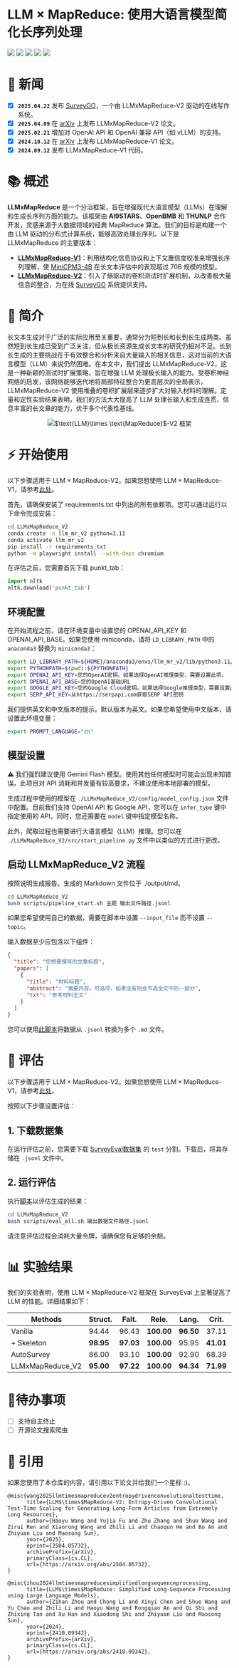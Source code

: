 # $\text{LLM}\times\text{MapReduce}$: 使用大语言模型简化长序列处理

<a href='https://surveygo.modelbest.cn/'><img src='https://img.shields.io/badge/Demo-Page-pink'></a> <a href='https://arxiv.org/abs/2410.09342'><img src='https://img.shields.io/badge/V1-Paper-Green'></a> <a href='https://arxiv.org/abs/2504.05732'><img src='https://img.shields.io/badge/V2-Paper-blue'></a> <a href='https://huggingface.co/datasets/R0k1e/SurveyEval'><img src='https://img.shields.io/badge/SurveyEval-Benchmark-yellow'></a> <a href='README_zh.md'><img src='https://img.shields.io/badge/Chinese-Readme-red'></a>

# 🎉 新闻
- [x] **`2025.04.22`** 发布 [SurveyGO](https://surveygo.modelbest.cn/)，一个由 LLMxMapReduce-V2 驱动的在线写作系统。
- [x] **`2025.04.09`** 在 [arXiv](https://arxiv.org/abs/2504.05732) 上发布 LLMxMapReduce-V2 论文。
- [x] **`2025.02.21`** 增加对 OpenAI API 和 OpenAI 兼容 API（如 vLLM）的支持。
- [x] **`2024.10.12`** 在 [arXiv](https://arxiv.org/abs/2410.09342) 上发布 LLMxMapReduce-V1 论文。
- [x] **`2024.09.12`** 发布 LLMxMapReduce-V1 代码。

# 📚 概述
**LLMxMapReduce** 是一个分治框架，旨在增强现代大语言模型（LLMs）在理解和生成长序列方面的能力。该框架由 **AI9STARS**、**OpenBMB** 和 **THUNLP** 合作开发，灵感来源于大数据领域的经典 MapReduce 算法。我们的目标是构建一个由 LLM 驱动的分布式计算系统，能够高效处理长序列。以下是 LLMxMapReduce 的主要版本：

* [**LLMxMapReduce-V1**](https://github.com/thunlp/LLMxMapReduce/blob/main/LLMxMapReduce_V1)：利用结构化信息协议和上下文置信度校准来增强长序列理解，使 [MiniCPM3-4B](https://github.com/OpenBMB/MiniCPM) 在长文本评估中的表现超过 70B 规模的模型。
* [**LLMxMapReduce-V2**](https://github.com/thunlp/LLMxMapReduce/tree/main/LLMxMapReduce_V2)：引入了熵驱动的卷积测试时扩展机制，以改善极大量信息的整合，为在线 [SurveyGO](https://surveygo.modelbest.cn/) 系统提供支持。

# 📖 简介
长文本生成对于广泛的实际应用至关重要，通常分为短到长和长到长生成两类。虽然短到长生成已受到广泛关注，但从极长资源生成长文本的研究仍相对不足。长到长生成的主要挑战在于有效整合和分析来自大量输入的相关信息，这对当前的大语言模型（LLM）来说仍然困难。在本文中，我们提出 LLMxMapReduce-V2，这是一种新颖的测试时扩展策略，旨在增强 LLM 处理极长输入的能力。受卷积神经网络的启发，该网络能够迭代地将局部特征整合为更高层次的全局表示，LLMxMapReduce-V2 使用堆叠的卷积扩展层来逐步扩大对输入材料的理解。定量和定性实验结果表明，我们的方法大大提高了 LLM 处理长输入和生成连贯、信息丰富的长文章的能力，优于多个代表性基线。

<div align="center">
  <img src="assets/main_pic.jpg" alt="$\text{LLM}\times \text{MapReduce}$-V2 框架">
</div>

# ⚡️ 开始使用
以下步骤适用于 $\text{LLM}\times\text{MapReduce}$-V2。如果您想使用 $\text{LLM}\times\text{MapReduce}$-V1，请参考[此处](LLMxMapReduce_V1/README.md)。

首先，请确保安装了 requirements.txt 中列出的所有依赖项。您可以通过运行以下命令完成安装：
```bash
cd LLMxMapReduce_V2
conda create -n llm_mr_v2 python=3.11
conda activate llm_mr_v2
pip install -r requirements.txt
python -m playwright install --with-deps chromium
```

在评估之前，您需要首先下载 punkt_tab：
```python
import nltk
nltk.download('punkt_tab')
```

## 环境配置
在开始流程之前，请在环境变量中设置您的 OPENAI_API_KEY 和 OPENAI_API_BASE。如果您使用 miniconda，请将 `LD_LIBRARY_PATH` 中的 `anaconda3` 替换为 `miniconda3`：
```bash
export LD_LIBRARY_PATH=${HOME}/anaconda3/envs/llm_mr_v2/lib/python3.11/site-packages/nvidia/nvjitlink/lib:${LD_LIBRARY_PATH}
export PYTHONPATH=$(pwd):${PYTHONPATH}
export OPENAI_API_KEY=您的OpenAI密钥。如果选择OpenAI推理类型，需要设置此项。
export OPENAI_API_BASE=您的OpenAI基础URL
export GOOGLE_API_KEY=您的Google Cloud密钥。如果选择Google推理类型，需要设置此项。
export SERP_API_KEY=从https://serpapi.com获取SERP API密钥
```

我们提供英文和中文版本的提示。默认版本为英文。如果您希望使用中文版本，请设置此环境变量：
```bash
export PROMPT_LANGUAGE="zh"
```

## 模型设置
⚠️ 我们强烈建议使用 Gemini Flash 模型。使用其他任何模型时可能会出现未知错误。此项目对 API 消耗和并发量有较高要求，不建议使用本地部署的模型。

生成过程中使用的模型在 `./LLMxMapReduce_V2/config/model_config.json` 文件中配置。目前我们支持 OpenAI API 和 Google API，您可以在 `infer_type` 键中指定使用的 API。同时，您还需要在 `model` 键中指定模型名称。

此外，爬取过程也需要进行大语言模型（LLM）推理。您可以在 `./LLMxMapReduce_V2/src/start_pipeline.py` 文件中以类似的方式进行更改。

## 启动 LLMxMapReduce_V2 流程
按照说明生成报告。生成的 Markdown 文件位于 ./output/md。
```bash
cd LLMxMapReduce_V2
bash scripts/pipeline_start.sh 主题 输出文件路径.jsonl
```

如果您希望使用自己的数据，需要在脚本中设置 `--input_file` 而不设置 `--topic`。

输入数据至少应包含以下组件：
```json
{
  "title": "您想要撰写的文章标题",
  "papers": [
    {
      "title": "材料标题",
      "abstract": "摘要内容。可选项，如果没有则会节选全文中的一部分",
      "txt": "参考材料全文"
    }
  ]
}
```

您可以使用[此脚本](LLMxMapReduce_V2/scripts/output_to_md.py)将数据从 `.jsonl` 转换为多个 `.md` 文件。

# 📃 评估
以下步骤适用于 $\text{LLM}\times\text{MapReduce}$-V2。如果您想使用 $\text{LLM}\times\text{MapReduce}$-V1，请参考[此处](LLMxMapReduce_V1/README.md)。

按照以下步骤设置评估：
## 1. 下载数据集
在运行评估之前，您需要下载 [SurveyEval数据集](https://huggingface.co/datasets/R0k1e/SurveyEval) 的 `test` 分割。下载后，将其存储在 `.jsonl` 文件中。

## 2. 运行评估
执行[脚本](LLMxMapReduce_V2/scripts/eval_all.sh)以评估生成的结果：
```bash
cd LLMxMapReduce_V2
bash scripts/eval_all.sh 输出数据文件路径.jsonl
```
请注意评估过程会消耗大量令牌，请确保您有足够的余额。

# 📊 实验结果
我们的实验表明，使用 $\text{LLM}\times\text{MapReduce}$-V2 框架在 SurveyEval 上显著提高了 LLM 的性能。详细结果如下：

| **Methods**           | **Struct.** | **Fait.** | **Rele.** | **Lang.** | **Crit.** | **Num.** | **Dens.** | **Prec.** | **Recall** |
|-----------------------|-------------|-----------|-----------|-----------|-----------|----------|-----------|-----------|------------|
| Vanilla               | 94.44       | 96.43     | **100.00**| **96.50** | 37.11     | 78.75    | **74.64** | 25.48     | 26.46      |
| + Skeleton            | **98.95**   | **97.03** | **100.00**| 95.95     | **41.01** | **135.15**| 72.96     | **62.60** | **65.11**  |
| AutoSurvey            | 86.00       | 93.10     | **100.00**| 92.90     | 68.39     | 423.35   | 31.97     | 50.12     | 51.73      |
| LLMxMapReduce_V2       | **95.00**   | **97.22** | **100.00**| **94.34** | **71.99** | **474.90**| **52.23** | **95.50** | **95.80**  |

# 📑待办事项

- [ ] 支持自主终止
- [ ] 开源论文搜索爬虫

# 📝 引用
如果您使用了本仓库的内容，请引用以下论文并给我们一个星标 :)。

```
@misc{wang2025llmtimesmapreducev2entropydrivenconvolutionaltesttime,
      title={LLM$\times$MapReduce-V2: Entropy-Driven Convolutional Test-Time Scaling for Generating Long-Form Articles from Extremely Long Resources}, 
      author={Haoyu Wang and Yujia Fu and Zhu Zhang and Shuo Wang and Zirui Ren and Xiaorong Wang and Zhili Li and Chaoqun He and Bo An and Zhiyuan Liu and Maosong Sun},
      year={2025},
      eprint={2504.05732},
      archivePrefix={arXiv},
      primaryClass={cs.CL},
      url={https://arxiv.org/abs/2504.05732}, 
}

@misc{zhou2024llmtimesmapreducesimplifiedlongsequenceprocessing,
      title={LLM$\times$MapReduce: Simplified Long-Sequence Processing using Large Language Models}, 
      author={Zihan Zhou and Chong Li and Xinyi Chen and Shuo Wang and Yu Chao and Zhili Li and Haoyu Wang and Rongqiao An and Qi Shi and Zhixing Tan and Xu Han and Xiaodong Shi and Zhiyuan Liu and Maosong Sun},
      year={2024},
      eprint={2410.09342},
      archivePrefix={arXiv},
      primaryClass={cs.CL},
      url={https://arxiv.org/abs/2410.09342}, 
}
```